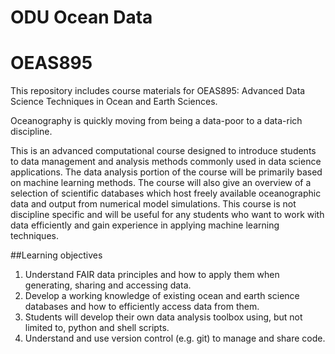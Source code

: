 # ODU Ocean Data
# OEAS895

This repository includes course materials for OEAS895: Advanced Data Science Techniques in Ocean and Earth Sciences.

Oceanography is quickly moving from being a data-poor to a data-rich discipline. 

This is an advanced computational course designed to introduce students to data management and analysis methods commonly used in data science applications. The data analysis portion of the course will be primarily based on machine learning methods. The course will also give an overview of a selection of scientific databases which host freely available oceanographic data and output from numerical model simulations. This course is not discipline specific and will be useful for any students who want to work with data efficiently and gain experience in applying machine learning techniques.

##Learning objectives
1. Understand FAIR data principles and how to apply them when generating, sharing and accessing data.
2. Develop a working knowledge of existing ocean and earth science databases and how to efficiently access data from them.
3. Students will develop their own data analysis toolbox using, but not limited to, python and shell scripts.  
4. Understand and use version control (e.g. git) to manage and share code.
